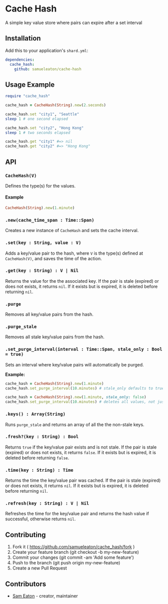 # Cache Hash

A simple key value store where pairs can expire after a set interval

## Installation

Add this to your application's `shard.yml`:

```yaml
dependencies:
  cache_hash:
    github: samueleaton/cache-hash
```

## Usage Example

```ruby
require "cache_hash"

cache_hash = CacheHash(String).new(2.seconds)

cache_hash.set "city1", "Seattle"
sleep 1 # one second elapsed

cache_hash.set "city2", "Hong Kong"
sleep 1 # two seconds elapsed

cache_hash.get "city1" #=> nil
cache_hash.get "city2" #=> "Hong Kong"
```

## API

### `CacheHash(V)`

Defines the type(s) for the values.

#### Example

```ruby
CacheHash(String).new(1.minute)
```

### `.new(cache_time_span : Time::Span)`

Creates a new instance of `CacheHash` and sets the cache interval.

### `.set(key : String, value : V)`

Adds a key/value pair to the hash, where `V` is the type(s) defined at `CacheHash(V)`, and saves the time of the action.

### `.get(key : String) : V | Nil`

Returns the value for the the associated key. If the pair is stale (expired) or does not exists, it returns `nil`. If it exists but is expired, it is deleted before returning `nil`.

### `.purge`

Removes all key/value pairs from the hash.

### `.purge_stale`

Removes all stale key/value pairs from the hash.

### `.set_purge_interval(interval : Time::Span, stale_only : Bool = true)`

Sets an interval where key/value pairs will automatically be purged.

**Example:**

```ruby
cache_hash = CacheHash(String).new(1.minute)
cache_hash.set_purge_interval(10.minutes) # stale_only defaults to true
```

```ruby
cache_hash = CacheHash(String).new(1.minute, stale_only: false)
cache_hash.set_purge_interval(10.minutes) # deletes all values, not just stale ones
```

### `.keys() : Array(String)`

Runs `purge_stale` and returns an array of all the the non-stale keys.

### `.fresh?(key : String) : Bool`

Returns `true` if the key/value pair exists and is not stale. If the pair is stale (expired) or does not exists, it returns `false`. If it exists but is expired, it is deleted before returning `false`.

### `.time(key : String) : Time`

Returns the time the key/value pair was cached. If the pair is stale (expired) or does not exists, it returns `nil`. If it exists but is expired, it is deleted before returning `nil`.

### `.refresh(key : String) : V | Nil`

Refreshes the time for the key/value pair and returns the hash value if successful, otherwise returns `nil`.

## Contributing

1. Fork it ( https://github.com/samueleaton/cache_hash/fork )
2. Create your feature branch (git checkout -b my-new-feature)
3. Commit your changes (git commit -am 'Add some feature')
4. Push to the branch (git push origin my-new-feature)
5. Create a new Pull Request

## Contributors

- [Sam Eaton](https://github.com/samueleaton) - creator, maintainer
